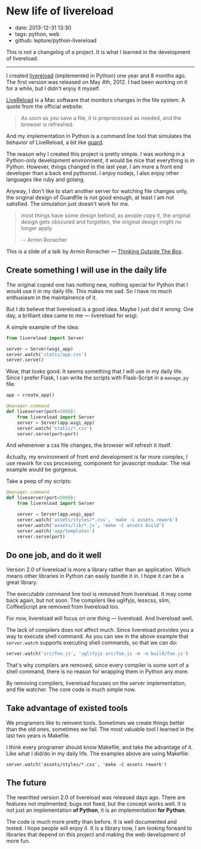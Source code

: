 # New life of livereload

- date: 2013-12-31 13:30
- tags: python, web
- github: lepture/python-livereload

This is not a changelog of a project. It is what I learned in the development of livereload.

-----

I created [livereload](https://github.com/lepture/python-livereload)
(implemented in Python) one year and 8 months ago. The first version was
released on May 4th, 2012. I had been working on it for a while, but I
didn't enjoy it myself.

[LiveReload](http://livereload.com/) is a Mac software that monitors
changes in the file system. A quote from the official website:

> As soon as you save a file, it is preprocessed as needed, and the browser
> is refreshed.

And my implementation in Python is a command line tool that simulates the
behavior of LiveReload, a bit like [guard](https://github.com/guard/guard).

The reason why I created this project is pretty simple. I was working in a
Python-only development environment, it would be nice that everything is
in Python. However, things changed in the last year, I am more a front end
developer than a back end pythonist. I enjoy nodejs, I also enjoy other
languages like ruby and golang.

Anyway, I don't like to start another server for watching file changes only,
the original design of Guardfile is not good enough, at least I am not
satisfied. The simulation just doesn't work for me.

> most things have some design behind,
> as people copy it, the original design gets obscured and forgotten,
> the original design might no longer apply
>
> -- Armin Ronacher

This is a slide of a talk by Armin Ronacher — [Thinking Outside The Box](https://speakerdeck.com/mitsuhiko/thinking-outside-the-box).

## Create something I will use in the daily life

The original copied one has nothing new, nothing special for Python that
I would use it in my daily life. This makes me sad. So I have no much
enthusiasm in the maintainence of it.

But I do believe that livereload is a good idea. Maybe I just did it wrong.
One day, a brilliant idea came to me — livereload for wsgi.

A simple example of the idea:

```python
from livereload import Server

server = Server(wsgi_app)
server.watch('static/app.css')
server.serve()
```

Wow, that looks good. It seems something that I will use in my daily life.
Since I prefer Flask, I can write the scripts with Flask-Script in a
`manage.py` file:

```python
app = create_app()

@manager.command
def liveserver(port=5000):
    from livereload import Server
    server = Server(app.wsgi_app)
    server.watch('static/*.css')
    server.serve(port=port)
```

And whenenver a css file changes, the browser will refresh it itself.

Actually, my environment of front end development is far more complex,
I use rework for css processing, component for javascript modular. The
real example would be gorgeous.

Take a peep of my scripts:

```python
@manager.command
def liveserver(port=5000):
    from livereload import Server

    server = Server(app.wsgi_app)
    server.watch('assets/styles/*.css', 'make -C assets rework')
    server.watch('assets/lib/*.js', 'make -C assets build')
    server.watch('app/templates')
    server.serve(port)
```

## Do one job, and do it well

Version 2.0 of livereload is more a library rather than an application.
Which means other libraries in Python can easily bundle it in. I hope it
can be a great library.

The executable command line tool is removed from livereload. It may come
back again, but not soon. The compilers like uglifyjs, lesscss, slim,
CoffeeScript are removed from livereload too.

For now, livereload will focus on one thing — livereload. And livereload
well.

The lack of compilers does not affect much. Since livereload provides you
a way to execute shell command. As you can see in the above example that
`server.watch` supports executing shell commands, so that we can do:

```python
server.watch('src/foo.js', 'uglifyjs src/foo.js -m -o build/foo.js')
```

That's why compilers are removed, since every compiler is some sort of a
shell command, there is no reason for wrapping them in Python any more.

By removing compilers, livereload focuses on the server implementation,
and file watcher. The core code is much simple now.

## Take advantage of existed tools

We programers like to reinvent tools. Sometimes we create things better
than the old ones, sometimes we fail. The most valuable tool I learned
in the last two years is Makefile.

I think every programer should know Makefile, and take the advantage of
it. Like what I did/do in my daily life. The examples above are using
Makefile:

    server.watch('assets/styles/*.css', 'make -C assets rework')

## The future

The rewritted version 2.0 of livereload was released days ago. There are
features not implmented, bugs not fixed, but the concept works well. It
is not just an implementation **of Python**, it is an implementation
**for Python**.

The code is much more pretty than before. It is well documented and tested.
I hope people will enjoy it. It is a library now, I am looking forward to
libraries that depend on this project and making the web development of
more fun.
